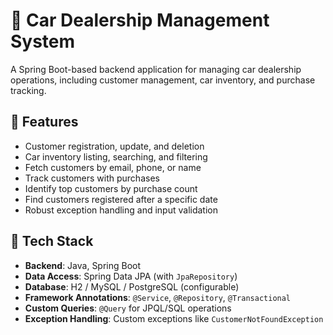 # 🚗 Car Dealership Management System

A Spring Boot-based backend application for managing car dealership operations, including customer management, car inventory, and purchase tracking.

## 📌 Features

- Customer registration, update, and deletion
- Car inventory listing, searching, and filtering
- Fetch customers by email, phone, or name
- Track customers with purchases
- Identify top customers by purchase count
- Find customers registered after a specific date
- Robust exception handling and input validation

## 🧱 Tech Stack

- **Backend**: Java, Spring Boot
- **Data Access**: Spring Data JPA (with `JpaRepository`)
- **Database**: H2 / MySQL / PostgreSQL (configurable)
- **Framework Annotations**: `@Service`, `@Repository`, `@Transactional`
- **Custom Queries**: `@Query` for JPQL/SQL operations
- **Exception Handling**: Custom exceptions like `CustomerNotFoundException`

